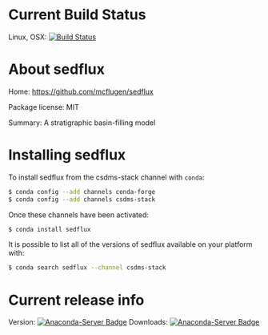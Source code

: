 




# Current Build Status

Linux, OSX: [![Build Status](https://travis-ci.org/csdms-stack/sedflux-recipe.svg?branch=master)](https://travis-ci.org/csdms-stack/sedflux-recipe)

# About sedflux

Home: https://github.com/mcflugen/sedflux

Package license: MIT

Summary: A stratigraphic basin-filling model

# Installing sedflux

To install sedflux from the csdms-stack channel with `conda`:

```bash
$ conda config --add channels conda-forge
$ conda config --add channels csdms-stack
```

Once these channels have been activated:

```bash
$ conda install sedflux
```

It is possible to list all of the versions of sedflux available on your
platform with:

```bash
$ conda search sedflux --channel csdms-stack
```

# Current release info

Version: [![Anaconda-Server Badge](https://anaconda.org/csdms-stack/sedflux/badges/version.svg)](https://anaconda.org/csdms-stack/sedflux)
Downloads: [![Anaconda-Server Badge](https://anaconda.org/csdms-stack/sedflux/badges/downloads.svg)](https://anaconda.org/csdms-stack/sedflux)